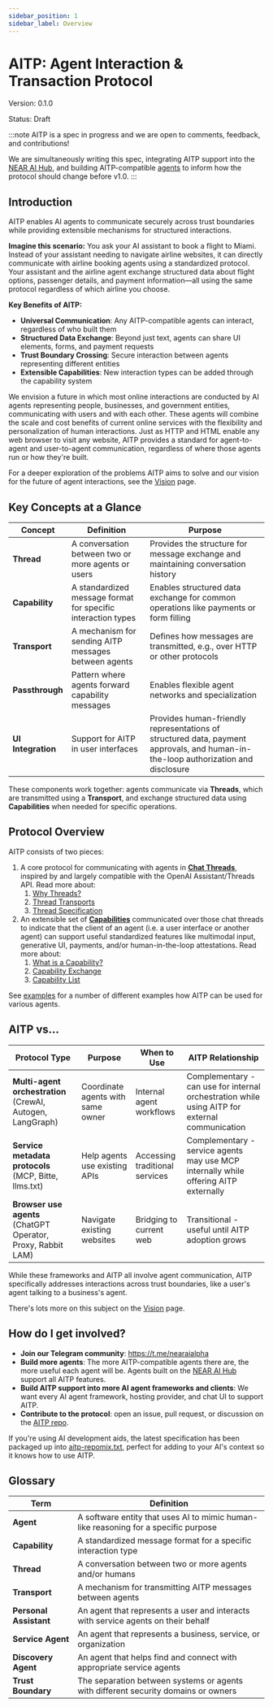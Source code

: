 ```yaml
---
sidebar_position: 1
sidebar_label: Overview
---
```


# AITP: Agent Interaction & Transaction Protocol

Version: 0.1.0

Status: Draft

:::note
AITP is a spec in progress and we are open to comments, feedback, and contributions!

We are simultaneously writing this spec, integrating AITP support into the [NEAR AI Hub](https://app.near.ai/), and building
AITP-compatible [agents](https://app.near.ai/agents) to inform how the protocol should change before v1.0.
:::

## Introduction

AITP enables AI agents to communicate securely across trust boundaries while providing extensible mechanisms for structured interactions.

**Imagine this scenario:** You ask your AI assistant to book a flight to Miami. Instead of your assistant needing to navigate airline websites, it can directly communicate with airline booking agents using a standardized protocol. Your assistant and the airline agent exchange structured data about flight options, passenger details, and payment information—all using the same protocol regardless of which airline you choose.

**Key Benefits of AITP:**
- **Universal Communication**: Any AITP-compatible agents can interact, regardless of who built them
- **Structured Data Exchange**: Beyond just text, agents can share UI elements, forms, and payment requests
- **Trust Boundary Crossing**: Secure interaction between agents representing different entities
- **Extensible Capabilities**: New interaction types can be added through the capability system

We envision a future in which most online interactions are conducted by AI agents representing people, businesses, and government entities, communicating with users and with each other. These agents will combine the scale and cost benefits of current online services with the flexibility and personalization of human interactions. Just as HTTP and HTML enable any web browser to visit any website, AITP provides a standard for agent-to-agent and user-to-agent communication, regardless of where those agents run or how they're built.

For a deeper exploration of the problems AITP aims to solve and our vision for the future of agent interactions, see the [Vision](vision) page.

## Key Concepts at a Glance

| Concept            | Definition                                                   | Purpose                                                                                                                           |
|--------------------|--------------------------------------------------------------|-----------------------------------------------------------------------------------------------------------------------------------|
| **Thread**         | A conversation between two or more agents or users           | Provides the structure for message exchange and maintaining conversation history                                                  |
| **Capability**     | A standardized message format for specific interaction types | Enables structured data exchange for common operations like payments or form filling                                              |
| **Transport**      | A mechanism for sending AITP messages between agents         | Defines how messages are transmitted, e.g., over HTTP or other protocols                                                          |
| **Passthrough**    | Pattern where agents forward capability messages             | Enables flexible agent networks and specialization                                                                                |
| **UI Integration** | Support for AITP in user interfaces                          | Provides human-friendly representations of structured data, payment approvals, and human-in-the-loop authorization and disclosure |

These components work together: agents communicate via **Threads**, which are transmitted using a **Transport**, and exchange structured data using **Capabilities** when needed for specific operations.

## Protocol Overview

AITP consists of two pieces:
1. A core protocol for communicating with agents in [**Chat Threads**](threads), inspired by and largely compatible with the OpenAI Assistant/Threads API.  Read more about:
	1. [Why Threads?](threads#why-chat-threads)
	2. [Thread Transports](threads#thread-transports)
	3. [Thread Specification](threads#thread-specification)
2. An extensible set of [**Capabilities**](capabilities) communicated over those chat threads to indicate that the client of an agent (i.e. a user interface or another agent) can support useful standardized features like multimodal input, generative UI, payments, and/or human-in-the-loop attestations.  Read more about:
	1. [What is a Capability?](capabilities#what-is-a-capability)
	3. [Capability Exchange](capabilities#capability-exchange)
	4. [Capability List](capabilities#capability-list)

See [examples](examples) for a number of different examples how AITP can be used for various agents.

## AITP vs...

| Protocol Type                                                | Purpose                           | When to Use                    | AITP Relationship                                                                              |
|--------------------------------------------------------------|-----------------------------------|--------------------------------|------------------------------------------------------------------------------------------------|
| **Multi-agent orchestration** (CrewAI, Autogen, LangGraph)   | Coordinate agents with same owner | Internal agent workflows       | Complementary - can use for internal orchestration while using AITP for external communication |
| **Service metadata protocols** (MCP, Bitte, llms.txt)        | Help agents use existing APIs     | Accessing traditional services | Complementary - service agents may use MCP internally while offering AITP externally           |
| **Browser use agents** (ChatGPT Operator, Proxy, Rabbit LAM) | Navigate existing websites        | Bridging to current web        | Transitional - useful until AITP adoption grows                                                |

While these frameworks and AITP all involve agent communication, AITP specifically addresses interactions across trust boundaries, like a user's agent talking to a business's agent.

There's lots more on this subject on the [Vision](vision) page.

## How do I get involved?

* **Join our Telegram community**: https://t.me/nearaialpha
* **Build more agents**: The more AITP-compatible agents there are, the more useful each agent will be.  Agents built on the [NEAR AI Hub](https://app.near.ai) support all AITP features.
* **Build AITP support into more AI agent frameworks and clients**: We want every AI agent framework, hosting provider, and chat UI to support AITP.
* **Contribute to the protocol**: open an issue, pull request, or discussion on the [AITP repo](https://github.com/nearai/aitp).

If you're using AI development aids, the latest specification has been packaged up into [aitp-repomix.txt](https://nightly.link/nearai/aitp/workflows/repomix/main/aitp-repomix.zip), perfect for adding to your AI's context so it knows how to use AITP.

## Glossary

| Term | Definition |
|------|------------|
| **Agent** | A software entity that uses AI to mimic human-like reasoning for a specific purpose |
| **Capability** | A standardized message format for a specific interaction type |
| **Thread** | A conversation between two or more agents and/or humans |
| **Transport** | A mechanism for transmitting AITP messages between agents |
| **Personal Assistant** | An agent that represents a user and interacts with service agents on their behalf |
| **Service Agent** | An agent that represents a business, service, or organization |
| **Discovery Agent** | An agent that helps find and connect with appropriate service agents |
| **Trust Boundary** | The separation between systems or agents with different security domains or owners |
